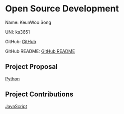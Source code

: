 # Open Source Development

Name: KeunWoo Song

UNI: ks3651

GitHub: [GitHub](https://github.com/kw9212)

GitHub README: [GitHub README](https://github.com/kw9212/kw9212/blob/main/README.md)

## Project Proposal

[Python](../projects/python/notification.md)

## Project Contributions

[JavaScript](../projects/javascript/calculator.md)
